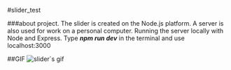 #slider_test

###about project.
The slider is created on the Node.js platform. A server is also used for work on a personal computer. Running the server locally with Node and Express.
Type ***npm run dev*** in the terminal and use localhost:3000


##GIF
![slider`s gif](SliderGif.gif)